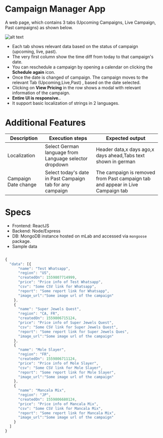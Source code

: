 # Campaign Manager App 

A web page, which contains 3 tabs (Upcoming Campaigns, Live Campaign, Past campaigns) as shown below.

![alt text](http://cdn3.bluestacks.com/Interviews/Front-end/Dashboard%402x.png "Mockup")

* Each tab shows relevant data based on the status of campaign (upcoming, live, past).
* The very first column show the time diff from today to that campaign's date. 
* You can reschedule a campaign by opening a calendar on clicking the **Schedule again** icon. 
* Once the date is changed of campaign. The campaign moves to the relevant Tab (Upcoming,Live,Past) , based on the date selected.
* Clicking on **View Pricing**  in the row shows a modal with relevant information of the campaign.
* **Entire UI is responsive.**.
* It support basic localization of strings in 2 languages.

# Additional Features

|Description | Execution steps | Expected output|
|--- | --- | ---|
|Localization |Select German language from Language selector dropdown | Header data,x days ago,x days ahead,Tabs text shown in german|
|Campaign Date change | Select today's date in Past Campaign tab for any campaign | The campaign is removed from Past campaign tab and appear in Live Campaign tab| 

# Specs

* Frontend: ReactJS
* Backend: Node/Express
* DB: MongoDB instance hosted on mLab and accessed via `mongoose` package.
* Sample data

```javascript

{
  "data": [{
      "name": "Test Whatsapp",
      "region": "US",
      "createdOn": 1559807714999,
      "price": "Price info of Test Whatsapp",
      "csv": "Some CSV link for Whatsapp",
      "report": "Some report link for Whatsapp",
      "image_url":"Some image url of the campaign" 
    },
    {
      "name": "Super Jewels Quest",
      "region": "CA, FR",
      "createdOn": 1559806715124,
      "price": "Price info of Super Jewels Quest",
      "csv": "Some CSV link for Super Jewels Quest",
      "report": "Some report link for Super Jewels Ques",
      "image_url":"Some image url of the campaign"
    },
    {
      "name": "Mole Slayer",
      "region": "FR",
      "createdOn": 1559806711124,
      "price": "Price info of Mole Slayer",
      "csv": "Some CSV link for Mole Slayer",
      "report": "Some report link for Mole Slayer",
      "image_url":"Some image url of the campaign"
    },
    {
      "name": "Mancala Mix",
      "region": "JP",
      "createdOn": 1559806680124,
      "price": "Price info of Mancala Mix",
      "csv": "Some CSV link for Mancala Mix",
      "report": "Some report link for Mancala Mix",
      "image_url":"Some image url of the campaign"
    }
  ]
}
```
